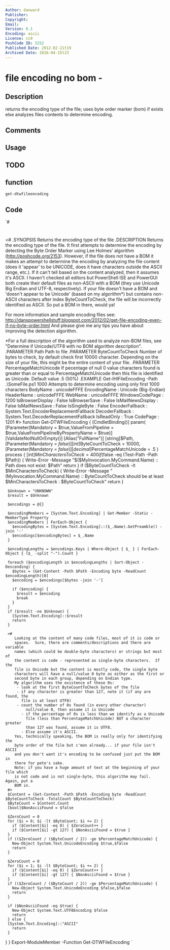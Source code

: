 ```yaml
---
Author: danward
Publisher: 
Copyright: 
Email: 
Version: 0.1
Encoding: ascii
License: cc0
PoshCode ID: 3252
Published Date: 2012-02-21t19
Archived Date: 2016-04-15t23
---
```


# file encoding no bom - 

## Description

returns the encoding type of the file; uses byte order marker (bom) if exists else analyzes files contents to determine encoding.

## Comments



## Usage



## TODO



## function

`get-dtwfileencoding`

## Code

`#
 #
 
 <#
 .SYNOPSIS
 Returns the encoding type of the file
 .DESCRIPTION
 Returns the encoding type of the file.  It first attempts to determine the 
 encoding by detecting the Byte Order Marker using Lee Holmes' algorithm
 (http://poshcode.org/2153).  However, if the file does not have a BOM
 it makes an attempt to determine the encoding by analyzing the file content
 (does it 'appear' to be UNICODE, does it have characters outside the ASCII
 range, etc.).  If it can't tell based on the content analyzed, then 
 it assumes it's ASCII. I haven't checked all editors but PowerShell ISE and 
 PowerGUI both create their default files as non-ASCII with a BOM (they use
 Unicode Big Endian and UTF-8, respectively).  If your file doesn't have a 
 BOM and 'doesn't appear to be Unicode' (based on my algorithm*) but contains 
 non-ASCII characters after index ByteCountToCheck, the file will be incorrectly
 identified as ASCII.  So put a BOM in there, would ya!
 
 For more information and sample encoding files see:
 http://danspowershellstuff.blogspot.com/2012/02/get-file-encoding-even-if-no-byte-order.html
 And please give me any tips you have about improving the detection algorithm.
 
 *For a full description of the algorithm used to analyze non-BOM files, 
 see "Determine if Unicode/UTF8 with no BOM algorithm description".
 .PARAMETER Path
 Path to file
 .PARAMETER ByteCountToCheck
 Number of bytes to check, by default check first 10000 character.
 Depending on the size of your file, this might be the entire content of your file.
 .PARAMETER PercentageMatchUnicode
 If pecentage of null 0 value characters found is greater than or equal to
 PercentageMatchUnicode then this file is identified as Unicode.  Default value .5 (50%)
 .EXAMPLE
 Get-IHIFileEncoding -Path .\SomeFile.ps1 1000
 Attempts to determine encoding using only first 1000 characters
 BodyName          : unicodeFFFE
 EncodingName      : Unicode (Big-Endian)
 HeaderName        : unicodeFFFE
 WebName           : unicodeFFFE
 WindowsCodePage   : 1200
 IsBrowserDisplay  : False
 IsBrowserSave     : False
 IsMailNewsDisplay : False
 IsMailNewsSave    : False
 IsSingleByte      : False
 EncoderFallback   : System.Text.EncoderReplacementFallback
 DecoderFallback   : System.Text.DecoderReplacementFallback
 IsReadOnly        : True
 CodePage          : 1201
 #>
 function Get-DTWFileEncoding {
   [CmdletBinding()]
   param(
     [Parameter(Mandatory = $true,ValueFromPipeline = $true,ValueFromPipelineByPropertyName = $true)]
     [ValidateNotNullOrEmpty()]
     [Alias("FullName")]
     [string]$Path,
     [Parameter(Mandatory = $false)]
     [int]$ByteCountToCheck = 10000,
     [Parameter(Mandatory = $false)]
     [decimal]$PercentageMatchUnicode = .5
   )
   process {
     [int]$MinCharactersToCheck = 400
     if ($false -eq (Test-Path -Path $Path)) {
       Write-Error -Message "$($MyInvocation.MyCommand.Name) :: Path does not exist: $Path"
       return
     }
     if ($ByteCountToCheck -lt $MinCharactersToCheck) {
       Write-Error -Message "$($MyInvocation.MyCommand.Name) :: ByteCountToCheck should be at least $MinCharactersToCheck : $ByteCountToCheck"
       return
     }
 
     $Unknown = "UNKNOWN"
     $result = $Unknown
 
     $encodings = @{}
 
     $encodingMembers = [System.Text.Encoding] | Get-Member -Static -MemberType Property
     $encodingMembers | ForEach-Object {
       $encodingBytes = [System.Text.Encoding]::($_.Name).GetPreamble() -join '-'
       $encodings[$encodingBytes] = $_.Name
     }
 
     $encodingLengths = $encodings.Keys | Where-Object { $_ } | ForEach-Object { ($_ -split "-").Count }
 
     foreach ($encodingLength in $encodingLengths | Sort-Object -Descending) {
       $bytes = (Get-Content -Path $Path -Encoding byte -ReadCount $encodingLength)[0]
       $encoding = $encodings[$bytes -join '-']
 
       if ($encoding) {
         $result = $encoding
         break
       }
     }
     if ($result -ne $Unknown) {
       [System.Text.Encoding]::$result
       return
     }
 
     <#
        Looking at the content of many code files, most of it is code or
        spaces.  Sure, there are comments/descriptions and there are variable
        names (which could be double-byte characters) or strings but most of
        the content is code - represented as single-byte characters.  If the
        file is Unicode but the content is mostly code, the single byte
        characters will have a null/value 0 byte as either as the first or
        second byte in each group, depending on Endian type.
        My algorithm uses the existence of these 0s:
         - look at the first ByteCountToCheck bytes of the file
         - if any character is greater than 127, note it (if any are found, the 
           file is at least UTF8)
         - count the number of 0s found (in every other character)
             null/value 0, then assume it is Unicode
           - if the percentage of 0s is less than we identify as a Unicode
             file (less than PercentageMatchUnicode) BUT a character greater
             than 127 was found, assume it is UTF8.
           - Else assume it's ASCII.
        Yes, technically speaking, the BOM is really only for identifying the
        byte order of the file but c'mon already... if your file isn't ASCII
        and you don't want it's encoding to be confused just put the BOM in
        there for pete's sake.
        Note: if you have a huge amount of text at the beginning of your file which
        is not code and is not single-byte, this algorithm may fail.  Again, put a 
        BOM in.
     #>
     $Content = (Get-Content -Path $Path -Encoding byte -ReadCount $ByteCountToCheck -TotalCount $ByteCountToCheck)
     $ByteCount = $Content.Count
     [bool]$NonAsciiFound = $false
 
     $ZeroCount = 0
     for ($i = 0; $i -lt $ByteCount; $i += 2) {
       if ($Content[$i] -eq 0) { $ZeroCount++ }
       if ($Content[$i] -gt 127) { $NonAsciiFound = $true }
     }
     if (($ZeroCount / ($ByteCount / 2)) -ge $PercentageMatchUnicode) {
       New-Object System.Text.UnicodeEncoding $true,$false
       return
     }
 
     $ZeroCount = 0
     for ($i = 1; $i -lt $ByteCount; $i += 2) {
       if ($Content[$i] -eq 0) { $ZeroCount++ }
       if ($Content[$i] -gt 127) { $NonAsciiFound = $true }
     }
     if (($ZeroCount / ($ByteCount / 2)) -ge $PercentageMatchUnicode) {
       New-Object System.Text.UnicodeEncoding $false,$false
       return
     }
 
     if ($NonAsciiFound -eq $true) {
       New-Object System.Text.UTF8Encoding $false
       return
     } else {
     [System.Text.Encoding]::"ASCII"
       return
     }
   }
 }
 Export-ModuleMember -Function Get-DTWFileEncoding
`

